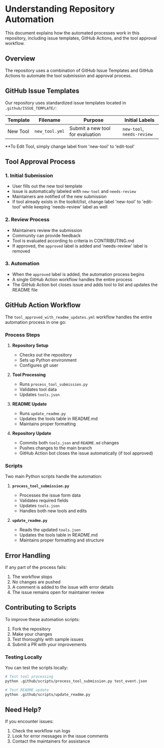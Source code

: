 # Understanding Repository Automation

This document explains how the automated processes work in this repository, including issue templates, GitHub Actions, and the tool approval workflow.

## Overview

The repository uses a combination of GitHub Issue Templates and GitHub Actions to automate the tool submission and approval process. 

## GitHub Issue Templates

Our repository uses standardized issue templates located in `.github/ISSUE_TEMPLATE/`:

| Template | Filename | Purpose | Initial Labels |
|----------|----------|---------|----------------|
| New Tool | `new_tool.yml` | Submit a new tool for evaluation | `new-tool`, `needs-review` |

**To Edit Tool, simply change label from 'new-tool' to 'edit-tool'

## Tool Approval Process

### 1. Initial Submission
- User fills out the new tool template
- Issue is automatically labeled with `new-tool` and `needs-review`
- Maintainers are notified of the new submission
- If tool already exists in the toolkit/list, change label 'new-tool' to 'edit-tool' while keeping 'needs-review' label as well

### 2. Review Process
- Maintainers review the submission
- Community can provide feedback
- Tool is evaluated according to criteria in CONTRIBUTING.md
- If approved, the `approved` label is added and 'needs-review' label is removed

### 3. Automation
   - When the `approved` label is added, the automation process begins
   - A single GitHub Action workflow handles the entire process
   - The GitHub Action bot closes issue and adds tool to list and updates the README file

## GitHub Action Workflow

The `tool_approved_with_readme_updates.yml` workflow handles the entire automation process in one go:

### Process Steps

1. **Repository Setup**
   - Checks out the repository
   - Sets up Python environment
   - Configures git user

2. **Tool Processing**
   - Runs `process_tool_submission.py`
   - Validates tool data
   - Updates `tools.json`

3. **README Update**
   - Runs `update_readme.py`
   - Updates the tools table in README.md
   - Maintains proper formatting

4. **Repository Update**
   - Commits both `tools.json` and `README.md` changes
   - Pushes changes to the main branch
   - GitHub Action bot closes the issue automatically (if tool approved)

### Scripts

Two main Python scripts handle the automation:

1. **`process_tool_submission.py`**
   - Processes the issue form data
   - Validates required fields
   - Updates `tools.json`
   - Handles both new tools and edits

2. **`update_readme.py`**
   - Reads the updated `tools.json`
   - Updates the tools table in README.md
   - Maintains proper formatting and structure

## Error Handling

If any part of the process fails:
1. The workflow stops
2. No changes are pushed
3. A comment is added to the issue with error details
4. The issue remains open for maintainer review

## Contributing to Scripts

To improve these automation scripts:
1. Fork the repository
2. Make your changes
3. Test thoroughly with sample issues
4. Submit a PR with your improvements

### Testing Locally

You can test the scripts locally:
```bash
# Test tool processing
python .github/scripts/process_tool_submission.py test_event.json

# Test README update
python .github/scripts/update_readme.py
```

## Need Help?

If you encounter issues:
1. Check the workflow run logs
2. Look for error messages in the issue comments
3. Contact the maintainers for assistance
